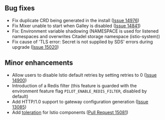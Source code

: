 ## Bug fixes

- Fix duplicate CRD being generated in the install ([Issue 14976](https://github.com/istio/istio/issues/14976))
- Fix Mixer unable to start when Galley is disabled ([Issue 14841](https://github.com/istio/istio/issues/14841))
- Fix: Environment variable shadowing (NAMESPACE is used for listened namespaces and overwrites Citadel storage namespace (istio-system))
- Fix cause of 'TLS error: Secret is not supplied by SDS' errors during upgrade ([Issue 15020](https://github.com/istio/istio/issues/15020))

## Minor enhancements
- Allow users to disable Istio default retries by setting retries to 0 ([Issue 14900](https://github.com/istio/istio/issues/14900))
- Introduction of a Redis filter (this feature is guarded with the environment feature flag `PILOT_ENABLE_REDIS_FILTER`, disabled by default)
- Add HTTP/1.0 support to gateway configuration generation ([Issue 13085](https://github.com/istio/istio/issues/13085))
- Add [toleration](https://kubernetes.io/docs/concepts/configuration/taint-and-toleration/) for Istio components ([Pull Request 15081](https://github.com/istio/istio/pull/15081))
